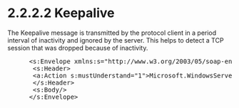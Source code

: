 <html dir="LTR" xmlns:mshelp="http://msdn.microsoft.com/mshelp" xmlns:ddue="http://ddue.schemas.microsoft.com/authoring/2003/5" xmlns:xlink="http://www.w3.org/1999/xlink" xmlns:tool="http://www.microsoft.com/tooltip">
 <body>
 <div id="header">
 <h1 class="heading">2.2.2.2 Keepalive</h1>
 </div>
 <div id="mainSection">
 <div id="mainBody">
 <div id="allHistory" class="saveHistory"></div>
 <div id="sectionSection0" class="section" name="collapseableSection">
 

<p>The Keepalive message is transmitted by the protocol client
in a period interval of inactivity and ignored by the server. This helps to
detect a TCP session that was dropped because of inactivity.</p>

<dl>
<dd>
<div><pre> &lt;s:Envelope xmlns:s=&quot;http://www.w3.org/2003/05/soap-envelope&quot; xmlns:a=&quot;http://www.w3.org/2005/08/addressing&quot;&gt;
  &lt;s:Header&gt;
  &lt;a:Action s:mustUnderstand=&quot;1&quot;&gt;Microsoft.WindowsServerSolutions.Common.ProviderFramework.Keepalive&lt;/a:Action&gt;
  &lt;/s:Header&gt;
  &lt;s:Body/&gt;
 &lt;/s:Envelope&gt;
  
</pre></div>
</dd></dl>


 </div>
 </div>
 </div>
 </body>
</html>